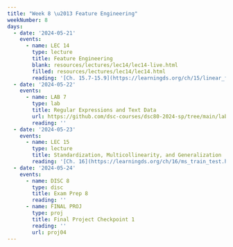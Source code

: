 ```yaml
---
title: "Week 8 \u2013 Feature Engineering"
weekNumber: 8
days:
  - date: '2024-05-21'
    events:
      - name: LEC 14
        type: lecture
        title: Feature Engineering
        blank: resources/lectures/lec14/lec14-live.html
        filled: resources/lectures/lec14/lec14.html
        reading: '[Ch. 15.7-15.9](https://learningds.org/ch/15/linear_feature_eng.html)'
  - date: '2024-05-22'
    events:
      - name: LAB 7
        type: lab
        title: Regular Expressions and Text Data
        url: https://github.com/dsc-courses/dsc80-2024-sp/tree/main/labs/lab07
        reading: ''
  - date: '2024-05-23'
    events:
      - name: LEC 15
        type: lecture
        title: Standardization, Multicollinearity, and Generalization
        reading: '[Ch. 16](https://learningds.org/ch/16/ms_train_test.html), [17.6](https://learningds.org/ch/17/inf_pred_gen_prob.html)'
  - date: '2024-05-24'
    events:
      - name: DISC 8
        type: disc
        title: Exam Prep 8
        reading: ''
      - name: FINAL PROJ
        type: proj
        title: Final Project Checkpoint 1
        reading: ''
        url: proj04
---
```

